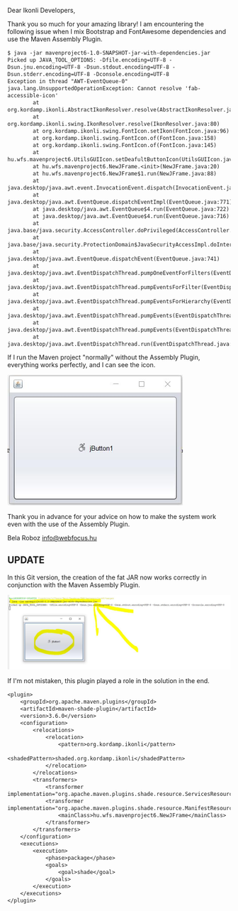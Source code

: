 Dear Ikonli Developers,

Thank you so much for your amazing library! I am encountering the following issue when I mix Bootstrap and FontAwesome dependencies and use the Maven Assembly Plugin.

```
$ java -jar mavenproject6-1.0-SNAPSHOT-jar-with-dependencies.jar 
Picked up JAVA_TOOL_OPTIONS: -Dfile.encoding=UTF-8 -Dsun.jnu.encoding=UTF-8 -Dsun.stdout.encoding=UTF-8 -Dsun.stderr.encoding=UTF-8 -Dconsole.encoding=UTF-8
Exception in thread "AWT-EventQueue-0" java.lang.UnsupportedOperationException: Cannot resolve 'fab-accessible-icon'
        at org.kordamp.ikonli.AbstractIkonResolver.resolve(AbstractIkonResolver.java:61)
        at org.kordamp.ikonli.swing.IkonResolver.resolve(IkonResolver.java:80)
        at org.kordamp.ikonli.swing.FontIcon.setIkon(FontIcon.java:96)
        at org.kordamp.ikonli.swing.FontIcon.of(FontIcon.java:158)
        at org.kordamp.ikonli.swing.FontIcon.of(FontIcon.java:145)
        at hu.wfs.mavenproject6.UtilsGUIIcon.setDeafultButtonIcon(UtilsGUIIcon.java:24)
        at hu.wfs.mavenproject6.NewJFrame.<init>(NewJFrame.java:20)
        at hu.wfs.mavenproject6.NewJFrame$1.run(NewJFrame.java:88)
        at java.desktop/java.awt.event.InvocationEvent.dispatch(InvocationEvent.java:318)
        at java.desktop/java.awt.EventQueue.dispatchEventImpl(EventQueue.java:771)
        at java.desktop/java.awt.EventQueue$4.run(EventQueue.java:722)
        at java.desktop/java.awt.EventQueue$4.run(EventQueue.java:716)
        at java.base/java.security.AccessController.doPrivileged(AccessController.java:399)
        at java.base/java.security.ProtectionDomain$JavaSecurityAccessImpl.doIntersectionPrivilege(ProtectionDomain.java:86)
        at java.desktop/java.awt.EventQueue.dispatchEvent(EventQueue.java:741)
        at java.desktop/java.awt.EventDispatchThread.pumpOneEventForFilters(EventDispatchThread.java:203)
        at java.desktop/java.awt.EventDispatchThread.pumpEventsForFilter(EventDispatchThread.java:124)
        at java.desktop/java.awt.EventDispatchThread.pumpEventsForHierarchy(EventDispatchThread.java:113)
        at java.desktop/java.awt.EventDispatchThread.pumpEvents(EventDispatchThread.java:109)
        at java.desktop/java.awt.EventDispatchThread.pumpEvents(EventDispatchThread.java:101)
        at java.desktop/java.awt.EventDispatchThread.run(EventDispatchThread.java:90)

```

If I run the Maven project "normally" without the Assembly Plugin, everything works perfectly, and I can see the icon.

![](workswell.jpg)

Thank you in advance for your advice on how to make the system work even with the use of the Assembly Plugin.

Bela Roboz
info@webfocus.hu

## UPDATE

In this Git version, the creation of the fat JAR now works correctly in conjunction with the Maven Assembly Plugin.

![](ok_with_fat_jar.jpg)

If I'm not mistaken, this plugin played a role in the solution in the end.

```
<plugin>
	<groupId>org.apache.maven.plugins</groupId>
	<artifactId>maven-shade-plugin</artifactId>
	<version>3.6.0</version>
	<configuration>
		<relocations>
			<relocation>
				<pattern>org.kordamp.ikonli</pattern>
				<shadedPattern>shaded.org.kordamp.ikonli</shadedPattern>
			</relocation>
		</relocations>
		<transformers>
			<transformer implementation="org.apache.maven.plugins.shade.resource.ServicesResourceTransformer"/>
			<transformer implementation="org.apache.maven.plugins.shade.resource.ManifestResourceTransformer">
				<mainClass>hu.wfs.mavenproject6.NewJFrame</mainClass>
			</transformer>
		</transformers>
	</configuration>
	<executions>
		<execution>
			<phase>package</phase>
			<goals>
				<goal>shade</goal>
			</goals>
		</execution>
	</executions>
</plugin>   
```